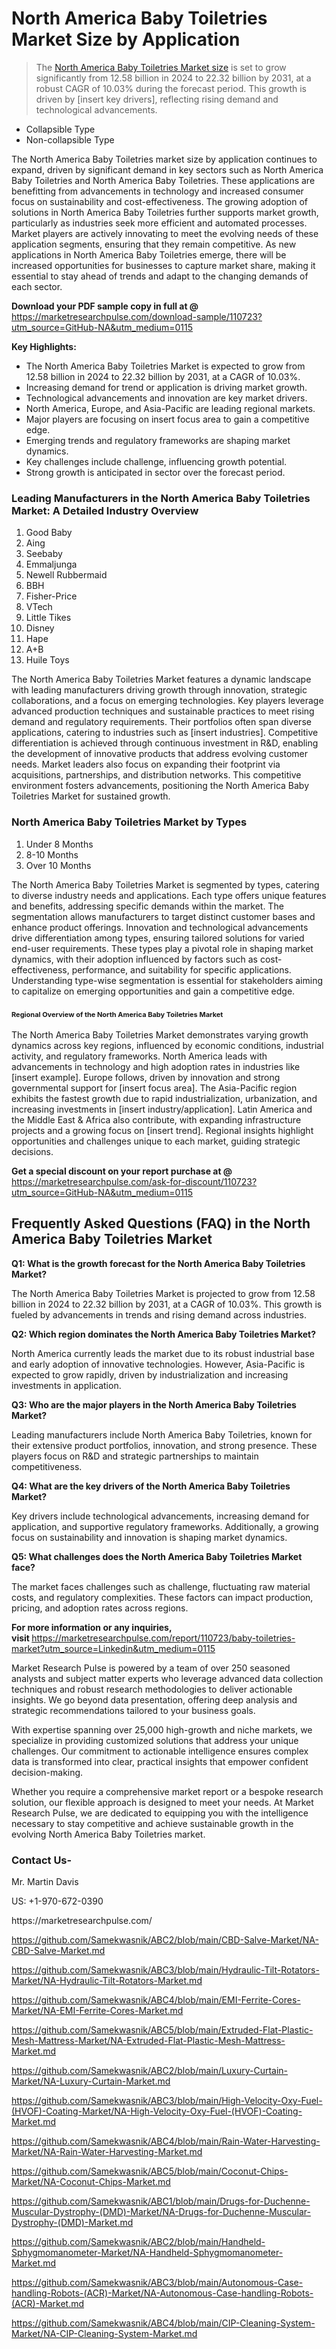 <h1>North America Baby Toiletries Market&nbsp;Size by Application</h1><blockquote><p>The <a href="https://marketresearchpulse.com/download-sample/110723?utm_source=GitHub-NA&amp;utm_medium=0115">North America Baby Toiletries Market size</a> is set to grow significantly from 12.58 billion in 2024 to 22.32 billion by 2031, at a robust CAGR of 10.03% during the forecast period. This growth is driven by [insert key drivers], reflecting rising demand and technological advancements.</p></blockquote><ul><li>Collapsible Type<li> Non-collapsible Type</li></ul><p>The North America Baby Toiletries market size by application continues to expand, driven by significant demand in key sectors such as North America Baby Toiletries and North America Baby Toiletries. These applications are benefitting from advancements in technology and increased consumer focus on sustainability and cost-effectiveness. The growing adoption of solutions in North America Baby Toiletries further supports market growth, particularly as industries seek more efficient and automated processes. Market players are actively innovating to meet the evolving needs of these application segments, ensuring that they remain competitive. As new applications in North America Baby Toiletries emerge, there will be increased opportunities for businesses to capture market share, making it essential to stay ahead of trends and adapt to the changing demands of each sector.</p><p><strong>Download your PDF sample copy in full at @ </strong><a href="https://marketresearchpulse.com/download-sample/110723?utm_source=GitHub-NA&amp;utm_medium=0115">https://marketresearchpulse.com/download-sample/110723?utm_source=GitHub-NA&amp;utm_medium=0115</a></p><p><strong>Key Highlights: </strong></p><ul><li>The North America Baby Toiletries Market is expected to grow from 12.58 billion in 2024 to 22.32 billion by 2031, at a CAGR of 10.03%.</li><li>Increasing demand for trend or application is driving market growth.</li><li>Technological advancements and innovation are key market drivers.</li><li>North America, Europe, and Asia-Pacific are leading regional markets.</li><li>Major players are focusing on insert focus area to gain a competitive edge.</li><li>Emerging trends and regulatory frameworks are shaping market dynamics.</li><li>Key challenges include challenge, influencing growth potential.</li><li>Strong growth is anticipated in sector over the forecast period.</li></ul><h3>Leading Manufacturers in the North America Baby Toiletries Market: A Detailed Industry Overview</h3><ol><li>Good Baby</li><li>Aing</li><li>Seebaby</li><li>Emmaljunga</li><li>Newell Rubbermaid</li><li>BBH</li><li>Fisher-Price</li><li>VTech</li><li>Little Tikes</li><li>Disney</li><li>Hape</li><li>A+B</li><li>Huile Toys</li></ol><div class="flex max-w-full flex-col flex-grow"><div class="min-h-8 text-message flex w-full flex-col items-end gap-2 whitespace-normal break-words [.text-message+&amp;]:mt-5" dir="auto" data-message-author-role="assistant" data-message-id="fd8432e4-4910-450d-b182-61b7bfb0a01f" data-message-model-slug="gpt-4o"><div class="flex w-full flex-col gap-1 empty:hidden first:pt-[3px]"><div class="markdown prose w-full break-words dark:prose-invert light"><p>The North America Baby Toiletries Market features a dynamic landscape with leading manufacturers driving growth through innovation, strategic collaborations, and a focus on emerging technologies. Key players leverage advanced production techniques and sustainable practices to meet rising demand and regulatory requirements. Their portfolios often span diverse applications, catering to industries such as [insert industries]. Competitive differentiation is achieved through continuous investment in R&amp;D, enabling the development of innovative products that address evolving customer needs. Market leaders also focus on expanding their footprint via acquisitions, partnerships, and distribution networks. This competitive environment fosters advancements, positioning the North America Baby Toiletries Market for sustained growth.</p></div></div></div></div><h3>North America Baby Toiletries Market by Types</h3><ol><li>Under 8 Months<li> 8-10 Months<li> Over 10 Months</li></ol><div class="flex max-w-full flex-col flex-grow"><div class="min-h-8 text-message flex w-full flex-col items-end gap-2 whitespace-normal break-words [.text-message+&amp;]:mt-5" dir="auto" data-message-author-role="assistant" data-message-id="084470be-0bb7-4664-bddf-5156b4f41249" data-message-model-slug="gpt-4o-mini"><div class="flex w-full flex-col gap-1 empty:hidden first:pt-[3px]"><div class="markdown prose w-full break-words dark:prose-invert light"><p>The North America Baby Toiletries Market is segmented by types, catering to diverse industry needs and applications. Each type offers unique features and benefits, addressing specific demands within the market. The segmentation allows manufacturers to target distinct customer bases and enhance product offerings. Innovation and technological advancements drive differentiation among types, ensuring tailored solutions for varied end-user requirements. These types play a pivotal role in shaping market dynamics, with their adoption influenced by factors such as cost-effectiveness, performance, and suitability for specific applications. Understanding type-wise segmentation is essential for stakeholders aiming to capitalize on emerging opportunities and gain a competitive edge.</p></div></div></div></div><h3><span style="font-size: 11px;">Regional Overview of the North America Baby Toiletries Market</span></h3><div class="flex max-w-full flex-col flex-grow"><div class="min-h-8 text-message flex w-full flex-col items-end gap-2 whitespace-normal break-words [.text-message+&amp;]:mt-5" dir="auto" data-message-author-role="assistant" data-message-id="e9038762-ce64-4e30-91c9-9bd413514231" data-message-model-slug="gpt-4o-mini"><div class="flex w-full flex-col gap-1 empty:hidden first:pt-[3px]"><div class="markdown prose w-full break-words dark:prose-invert light"><p>The North America Baby Toiletries Market demonstrates varying growth dynamics across key regions, influenced by economic conditions, industrial activity, and regulatory frameworks. North America leads with advancements in technology and high adoption rates in industries like [insert example]. Europe follows, driven by innovation and strong governmental support for [insert focus area]. The Asia-Pacific region exhibits the fastest growth due to rapid industrialization, urbanization, and increasing investments in [insert industry/application]. Latin America and the Middle East &amp; Africa also contribute, with expanding infrastructure projects and a growing focus on [insert trend]. Regional insights highlight opportunities and challenges unique to each market, guiding strategic decisions.</p></div></div></div></div><p><strong>Get a special discount on your report purchase at @ </strong><a href="https://marketresearchpulse.com/ask-for-discount/110723?utm_source=GitHub-NA&amp;utm_medium=0115">https://marketresearchpulse.com/ask-for-discount/110723?utm_source=GitHub-NA&amp;utm_medium=0115</a></p><h2>Frequently Asked Questions (FAQ) in the North America Baby Toiletries Market</h2><p><strong>Q1: What is the growth forecast for the North America Baby Toiletries Market?</strong></p><p>The North America Baby Toiletries Market is projected to grow from 12.58 billion in 2024 to 22.32 billion by 2031, at a CAGR of 10.03%. This growth is fueled by advancements in trends and rising demand across industries.</p><p><strong>Q2: Which region dominates the North America Baby Toiletries Market?</strong></p><p>North America currently leads the market due to its robust industrial base and early adoption of innovative technologies. However, Asia-Pacific is expected to grow rapidly, driven by industrialization and increasing investments in application.</p><p><strong>Q3: Who are the major players in the North America Baby Toiletries Market?</strong></p><p>Leading manufacturers include North America Baby Toiletries, known for their extensive product portfolios, innovation, and strong presence. These players focus on R&amp;D and strategic partnerships to maintain competitiveness.</p><p><strong>Q4: What are the key drivers of the North America Baby Toiletries Market?</strong></p><p>Key drivers include technological advancements, increasing demand for application, and supportive regulatory frameworks. Additionally, a growing focus on sustainability and innovation is shaping market dynamics.</p><p><strong>Q5: What challenges does the North America Baby Toiletries Market face?</strong></p><p>The market faces challenges such as challenge, fluctuating raw material costs, and regulatory complexities. These factors can impact production, pricing, and adoption rates across regions.</p><p><strong>For more information or any inquiries, visit&nbsp;</strong><a href="https://marketresearchpulse.com/report/110723/baby-toiletries-market?utm_source=Linkedin&utm_medium=0115">https://marketresearchpulse.com/report/110723/baby-toiletries-market?utm_source=Linkedin&utm_medium=0115</a></p><p>Market Research Pulse is powered by a team of over 250 seasoned analysts and subject matter experts who leverage advanced data collection techniques and robust research methodologies to deliver actionable insights. We go beyond data presentation, offering deep analysis and strategic recommendations tailored to your business goals.</p><p>With expertise spanning over 25,000 high-growth and niche markets, we specialize in providing customized solutions that address your unique challenges. Our commitment to actionable intelligence ensures complex data is transformed into clear, practical insights that empower confident decision-making.</p><p>Whether you require a comprehensive market report or a bespoke research solution, our flexible approach is designed to meet your needs. At Market Research Pulse, we are dedicated to equipping you with the intelligence necessary to stay competitive and achieve sustainable growth in the evolving North America Baby Toiletries market.</p><h3><strong>Contact Us-</strong></h3><p>Mr. Martin Davis</p><p>US: +1-970-672-0390</p><p>https://marketresearchpulse.com/</p><p><a href="https://github.com/Samekwasnik/ABC2/blob/main/CBD-Salve-Market/NA-CBD-Salve-Market.md">https://github.com/Samekwasnik/ABC2/blob/main/CBD-Salve-Market/NA-CBD-Salve-Market.md</a></p><p><a href="https://github.com/Samekwasnik/ABC3/blob/main/Hydraulic-Tilt-Rotators-Market/NA-Hydraulic-Tilt-Rotators-Market.md">https://github.com/Samekwasnik/ABC3/blob/main/Hydraulic-Tilt-Rotators-Market/NA-Hydraulic-Tilt-Rotators-Market.md</a></p><p><a href="https://github.com/Samekwasnik/ABC4/blob/main/EMI-Ferrite-Cores-Market/NA-EMI-Ferrite-Cores-Market.md">https://github.com/Samekwasnik/ABC4/blob/main/EMI-Ferrite-Cores-Market/NA-EMI-Ferrite-Cores-Market.md</a></p><p><a href="https://github.com/Samekwasnik/ABC5/blob/main/Extruded-Flat-Plastic-Mesh-Mattress-Market/NA-Extruded-Flat-Plastic-Mesh-Mattress-Market.md">https://github.com/Samekwasnik/ABC5/blob/main/Extruded-Flat-Plastic-Mesh-Mattress-Market/NA-Extruded-Flat-Plastic-Mesh-Mattress-Market.md</a></p><p><a href="https://github.com/Samekwasnik/ABC2/blob/main/Luxury-Curtain-Market/NA-Luxury-Curtain-Market.md">https://github.com/Samekwasnik/ABC2/blob/main/Luxury-Curtain-Market/NA-Luxury-Curtain-Market.md</a></p><p><a href="https://github.com/Samekwasnik/ABC3/blob/main/High-Velocity-Oxy-Fuel-(HVOF)-Coating-Market/NA-High-Velocity-Oxy-Fuel-(HVOF)-Coating-Market.md">https://github.com/Samekwasnik/ABC3/blob/main/High-Velocity-Oxy-Fuel-(HVOF)-Coating-Market/NA-High-Velocity-Oxy-Fuel-(HVOF)-Coating-Market.md</a></p><p><a href="https://github.com/Samekwasnik/ABC4/blob/main/Rain-Water-Harvesting-Market/NA-Rain-Water-Harvesting-Market.md">https://github.com/Samekwasnik/ABC4/blob/main/Rain-Water-Harvesting-Market/NA-Rain-Water-Harvesting-Market.md</a></p><p><a href="https://github.com/Samekwasnik/ABC5/blob/main/Coconut-Chips-Market/NA-Coconut-Chips-Market.md">https://github.com/Samekwasnik/ABC5/blob/main/Coconut-Chips-Market/NA-Coconut-Chips-Market.md</a></p><p><a href="https://github.com/Samekwasnik/ABC1/blob/main/Drugs-for-Duchenne-Muscular-Dystrophy-(DMD)-Market/NA-Drugs-for-Duchenne-Muscular-Dystrophy-(DMD)-Market.md">https://github.com/Samekwasnik/ABC1/blob/main/Drugs-for-Duchenne-Muscular-Dystrophy-(DMD)-Market/NA-Drugs-for-Duchenne-Muscular-Dystrophy-(DMD)-Market.md</a></p><p><a href="https://github.com/Samekwasnik/ABC2/blob/main/Handheld-Sphygmomanometer-Market/NA-Handheld-Sphygmomanometer-Market.md">https://github.com/Samekwasnik/ABC2/blob/main/Handheld-Sphygmomanometer-Market/NA-Handheld-Sphygmomanometer-Market.md</a></p><p><a href="https://github.com/Samekwasnik/ABC3/blob/main/Autonomous-Case-handling-Robots-(ACR)-Market/NA-Autonomous-Case-handling-Robots-(ACR)-Market.md">https://github.com/Samekwasnik/ABC3/blob/main/Autonomous-Case-handling-Robots-(ACR)-Market/NA-Autonomous-Case-handling-Robots-(ACR)-Market.md</a></p><p><a href="https://github.com/Samekwasnik/ABC4/blob/main/CIP-Cleaning-System-Market/NA-CIP-Cleaning-System-Market.md">https://github.com/Samekwasnik/ABC4/blob/main/CIP-Cleaning-System-Market/NA-CIP-Cleaning-System-Market.md</a></p>
